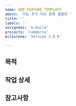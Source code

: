 ```yaml
---
name: ADD_FEATURE_TEMPLATE
about: '기능 추가 이슈 등록 템플릿 '
title: ''
labels: ''
assignees: 'e-build'
projects: 'commerce'
milestone: 'Version 1.0.0'

---
```


## 목적

## 작업 상세

## 참고사항
